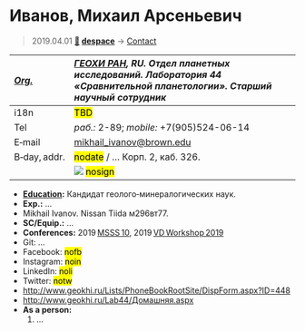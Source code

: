 # Иванов, Михаил Арсеньевич
> 2019.04.01 **[🚀](../index/index.md) [despace](index.md)** → [Contact](contact.md)

|*[Org.](contact.md)*|*[ГЕОХИ РАН](zz_geokhi_ras.md), RU. Отдел планетных исследований. Лаборатория 44 «Сравнительной планетологии». Старший научный сотрудник*|
|:--|:--|
|i18n| <mark>TBD</mark> |
|Tel|*раб.:* 2-89; *mobile:* +7(905)524-06-14 |
|E‑mail| <mikhail_ivanov@brown.edu> |
|B‑day, addr.| <mark>nodate</mark> / … Корп. 2, каб. 326. |
|| ![](f/contact/i/ivanov_004_photo.jpg) <mark>nosign</mark> |

   - **[Education](edu.md):** Кандидат геолого‑минералогических наук.
   - **Exp.:** …
   - Mikhail Ivanov. Nissan Tiida м296вт77.
   - **SC/Equip.:** …
   - **Conferences:** 2019 [MSSS 10](msss_10.md), 2019 [VD Workshop 2019](vdws2019.md)
   - Git: …
   - Facebook: <mark>nofb</mark>
   - Instagram: <mark>noin</mark>
   - LinkedIn: <mark>noli</mark>
   - Twitter: <mark>notw</mark>
   - <http://www.geokhi.ru/Lists/PhoneBookRootSite/DispForm.aspx?ID=448>
   - <http://www.geokhi.ru/Lab44/Домашняя.aspx>
   - **As a person:**
      1. …
